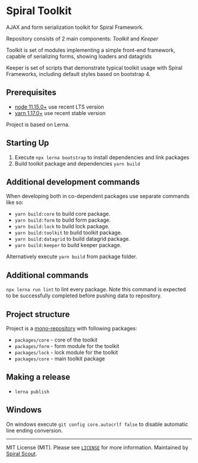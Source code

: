 # Spiral Toolkit
AJAX and form serialization toolkit for Spiral Framework.

Repository consists of 2 main components: *Toolkit* and *Keeper*

Toolkit is set of modules implementing a simple front-end framework, capable of serializing forms, showing loaders and datagrids

Keeper is set of scripts that demonstrate typical toolkit usage with Spiral Frameworks, including default styles based on bootstrap 4.

## Prerequisites
* [node 11.15.0+](https://nodejs.org/en/download/) use recent LTS version
* [yarn 1.17.0+](https://yarnpkg.com/en/docs/install) use recent stable version

Project is based on Lerna.

## Starting Up
1. Execute `npx lerna bootstrap` to install dependencies and link packages
2. Build toolkit package and dependencies `yarn build`

## Additional development commands
When developing both in co-dependent packages use separate commands like so:
- `yarn build:core` to build core package. 
- `yarn build:form` to build form package. 
- `yarn build:lock` to build lock package. 
- `yarn build:toolkit` to build toolkit package. 
- `yarn build:datagrid` to build datagrid package. 
- `yarn build:keeper` to build keeper package. 

Alternatively execute `yarn build` from package folder.

## Additional commands
`npx lerna run lint` to lint every package. Note this command is expected to be successfully completed before pushing data to repository.

## Project structure
Project is a [mono-repository](https://github.com/lerna/lerna#getting-started) with following packages:
- `packages/core` - core of the toolkit
- `packages/form` - form module for the toolkit
- `packages/lock` - lock module for the toolkit
- `packages/core` - main toolkit package


## Making a release

- `lerna publish`

Windows
------

On windows execute `git config core.autocrlf false` to disable automatic line ending conversion.

--------
MIT License (MIT). Please see [`LICENSE`](./LICENSE) for more information. Maintained by [Spiral Scout](https://spiralscout.com).
